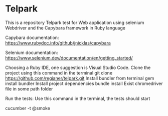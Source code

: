 # Telpark

This is a repository Telpark test for Web application using selenium Webdriver and the Capybara framework in Ruby language

Capybara documentation: https://www.rubydoc.info/github/jnicklas/capybara

Selenium documentation: https://www.selenium.dev/documentation/en/getting_started/

Choosing a Ruby IDE, one suggestion is Visual Studio Code.
Clone the project using this command in the terminal
git clone https://github.com/regianer/telpark.git
Install bundler from terminal
gem install bundler
Install project dependencies
bundle install
Exist chromedriver file in some path folder

Run the tests:
Use this command in the terminal, the tests should start

cucumber -t @smoke  
